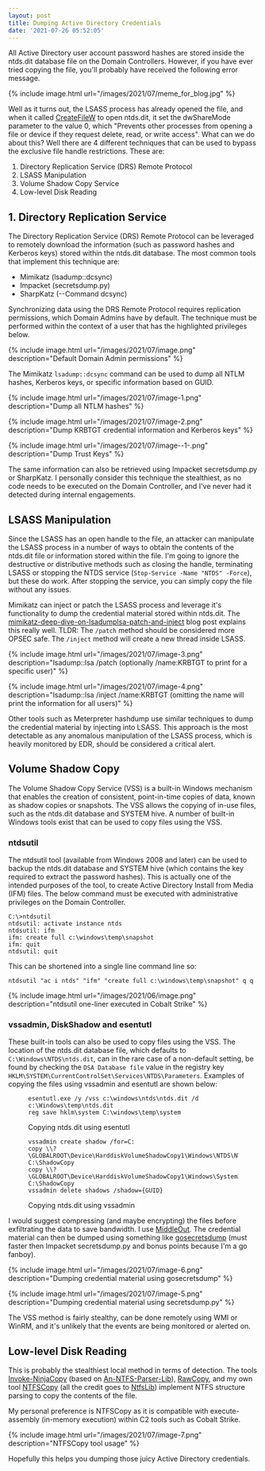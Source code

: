 ```yaml
---
layout: post
title: Dumping Active Directory Credentials
date: '2021-07-26 05:52:05'
---
```


All Active Directory user account password hashes are stored inside the ntds.dit database file on the Domain Controllers. However, if you have ever tried copying the file, you'll probably have received the following error message.

{% include image.html url="/images/2021/07/meme_for_blog.jpg" %}

Well as it turns out, the LSASS process has already opened the file, and when it called [CreateFileW](https://docs.microsoft.com/en-us/windows/win32/api/fileapi/nf-fileapi-createfilew) to open ntds.dit, it set the dwShareMode parameter to the value 0, which "Prevents other processes from opening a file or device if they request delete, read, or write access". What can we do about this? Well there are 4 different techniques that can be used to bypass the exclusive file handle restrictions. These are:

1. Directory Replication Service (DRS) Remote Protocol
2. LSASS Manipulation
3. Volume Shadow Copy Service
4. Low-level Disk Reading

## 1. Directory Replication Service

The Directory Replication Service (DRS) Remote Protocol can be leveraged to remotely download the information (such as password hashes and Kerberos keys) stored within the ntds.dit database. The most common tools that implement this technique are:

- Mimikatz (lsadump::dcsync)
- Impacket (secretsdump.py)
- SharpKatz (--Command dcsync)

Synchronizing data using the DRS Remote Protocol requires replication permissions, which Domain Admins have by default. The technique must be performed within the context of a user that has the highlighted privileges below.

{% include image.html url="/images/2021/07/image.png" description="Default Domain Admin permissions" %}

The Mimikatz `lsadump::dcsync` command can be used to dump all NTLM hashes, Kerberos keys, or specific information based on GUID.

{% include image.html url="/images/2021/07/image-1.png" description="Dump all NTLM hashes" %}

{% include image.html url="/images/2021/07/image-2.png" description="Dump KRBTGT credential information and Kerberos keys" %}

{% include image.html url="/images/2021/07/image--1-.png" description="Dump Trust Keys" %}

The same information can also be retrieved using Impacket secretsdump.py or SharpKatz. I personally consider this technique the stealthiest, as no code needs to be executed on the Domain Controller, and I've never had it detected during internal engagements.

## LSASS Manipulation

Since the LSASS has an open handle to the file, an attacker can manipulate the LSASS process in a number of ways to obtain the contents of the ntds.dit file or information stored within the file. I'm going to ignore the destructive or distributive methods such as closing the handle, terminating LSASS or stopping the NTDS service (`Stop-Service -Name "NTDS" -Force`), but these do work. After stopping the service, you can simply copy the file without any issues.

Mimikatz can inject or patch the LSASS process and leverage it's functionality to dump the credential material stored within ntds.dit. The [mimikatz-deep-dive-on-lsadumplsa-patch-and-inject](https://blog.3or.de/mimikatz-deep-dive-on-lsadumplsa-patch-and-inject.html) blog post explains this really well. TLDR: The `/patch` method should be considered more OPSEC safe. The `/inject` method will create a new thread inside LSASS.

{% include image.html url="/images/2021/07/image-3.png" description="lsadump::lsa /patch (optionally /name:KRBTGT to print for a specific user)" %}

{% include image.html url="/images/2021/07/image-4.png" description="lsadump::lsa /inject /name:KRBTGT (omitting the name will print the information for all users)" %}

Other tools such as Meterpreter hashdump use similar techniques to dump the credential material by injecting into LSASS. This approach is the most detectable as any anomalous manipulation of the LSASS process, which is heavily monitored by EDR, should be considered a critical alert.

## Volume Shadow Copy

The Volume Shadow Copy Service (VSS) is a built-in Windows mechanism that enables the creation of consistent, point-in-time copies of data, known as shadow copies or snapshots. The VSS allows the copying of in-use files, such as the ntds.dit database and SYSTEM hive. A number of built-in Windows tools exist that can be used to copy files using the VSS.

### ntdsutil

The ntdsutil tool (available from Windows 2008 and later) can be used to backup the ntds.dit database and SYSTEM hive (which contains the key required to extract the password hashes). This is actually one of the intended purposes of the tool, to create Active Directory Install from Media (IFM) files. The below command must be executed with administrative privileges on the Domain Controller.

    C:\>ntdsutil
    ntdsutil: activate instance ntds
    ntdsutil: ifm
    ifm: create full c:\windows\temp\snapshot
    ifm: quit
    ntdsutil: quit

This can be shortened into a single line command line so:

    ntdsutil "ac i ntds" "ifm" "create full c:\windows\temp\snapshot" q q

{% include image.html url="/images/2021/06/image.png" description="ntdsutil one-liner executed in Cobalt Strike" %}

### vssadmin, DiskShadow and esentutl

These built-in tools can also be used to copy files using the VSS. The location of the ntds.dit database file, which defaults to `C:\Windows\NTDS\ntds.dit`, can in the rare case of a non-default setting, be found by checking the `DSA Database file` value in the registry key `HKLM\SYSTEM\CurrentControlSet\Services\NTDS\Parameters`. Examples of copying the files using vssadmin and esentutl are shown below:

<figure class="kg-card kg-code-card"><pre><code>esentutl.exe /y /vss c:\windows\ntds\ntds.dit /d c:\Windows\temp\ntds.dit
reg save hklm\system C:\windows\temp\system</code></pre>
<figcaption>Copying ntds.dit using esentutl </figcaption></figure><figure class="kg-card kg-code-card"><pre><code>vssadmin create shadow /for=C:
copy \\?\GLOBALROOT\Device\HarddiskVolumeShadowCopy1\Windows\NTDS\NTDS.dit C:\ShadowCopy
copy \\?\GLOBALROOT\Device\HarddiskVolumeShadowCopy1\Windows\System32\config\SYSTEM C:\ShadowCopy
vssadmin delete shadows /shadow={GUID}</code></pre>
<figcaption>Copying ntds.dit using vssadmin</figcaption></figure>

I would suggest compressing (and maybe encrypting) the files before exfiltrating the data to save bandwidth. I use [MiddleOut](https://github.com/FortyNorthSecurity/MiddleOut). The credential material can then be dumped using something like [gosecretsdump](https://github.com/C-Sto/gosecretsdump) (must faster then Impacket secretsdump.py and bonus points because I'm a go fanboy).

{% include image.html url="/images/2021/07/image-6.png" description="Dumping credential material using gosecretsdump" %}

{% include image.html url="/images/2021/07/image-5.png" description="Dumping credential material using secretsdump.py" %}

The VSS method is fairly stealthy, can be done remotely using WMI or WinRM, and it's unlikely that the events are being monitored or alerted on.

## Low-level Disk Reading

This is probably the stealthiest local method in terms of detection. The tools [Invoke-NinjaCopy](https://raw.githubusercontent.com/BC-SECURITY/Empire/master/data/module_source/collection/Invoke-NinjaCopy.ps1) (based on [An-NTFS-Parser-Lib](https://www.codeproject.com/Articles/81456/An-NTFS-Parser-Lib)), [RawCopy](https://github.com/jschicht/RawCopy), and my own tool [NTFSCopy](https://github.com/RedCursorSecurityConsulting/NTFSCopy) (all the credit goes to [NtfsLib](https://github.com/LordMike/NtfsLib)) implement NTFS structure parsing to copy the contents of the file.

My personal preference is NTFSCopy as it is compatible with execute-assembly (in-memory execution) within C2 tools such as Cobalt Strike.

{% include image.html url="/images/2021/07/image-7.png" description="NTFSCopy tool usage" %}

Hopefully this helps you dumping those juicy Active Directory credentials.

